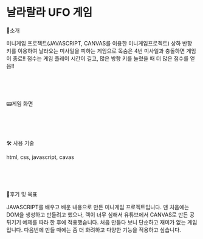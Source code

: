 # 날라랄라 UFO 게임

📣소개 

미니게임 프로젝트(JAVASCRIPT, CANVAS를 이용한 미니게임프로젝트)
상하 반향 키를 이용하여 날라오는 미사일을 피하는 게임으로 목숨은 4번 미사일과 충돌하면 게임이 종료!!
점수는 게임 플레이 시간이 길고, 많은 방향 키를 눌렀을 때 더 많은 점수를 얻음!!

<br>
<br>
<br>

📟게임 화면

<br>
<br>
<br>



🛠 사용 기술

html, css, javascript, cavas

<br>
<br>
<br>


🚩후기 및 목표

JAVASCRIPT를 배우고 배운 내용으로 만든 미니게임 프로젝트입니다.
맨 처음에는 DOM을 생성하고 만들려고 했으나, 렉이 너무 심해서 유튜브에서 CANVAS로 만든 공 튀기기 예제를 따라 한 후에 적용했습니다.
처음 만들다 보니 단순하고 재미가 없는 게임입니다. 
다음번에 만들 때에는 좀 더 화려하고 다양한 기능을 적용하고 싶습니다.


